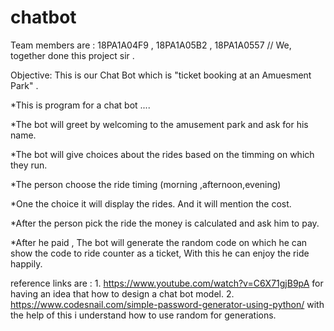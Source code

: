 # chatbot

Team members are : 18PA1A04F9 , 18PA1A05B2 , 18PA1A0557 // We, together done this project sir .

Objective: This is our Chat Bot which is "ticket booking at an Amuesment Park" .

*This is program for a chat bot ....

*The bot will greet by welcoming to the amusement park and ask for his name.

*The bot will give choices about the rides based on the timming on which they run.

*The person choose the ride timing (morning ,afternoon,evening)

*One the choice it will display the rides. And it will mention the cost.

*After the person pick the ride the money is calculated and ask him to pay.

*After he paid , The bot will generate the random code on which he can show the code to ride counter as a ticket, With this he can enjoy the ride happily.

reference links are : 1. https://www.youtube.com/watch?v=C6X71gjB9pA for having an idea that how to design a chat bot model. 2. https://www.codesnail.com/simple-password-generator-using-python/ with the help of this i understand how to use random for generations.

